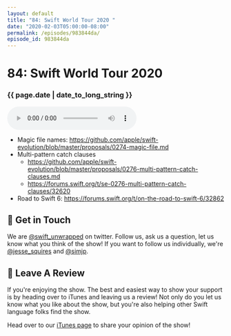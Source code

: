 ```yaml
---
layout: default
title: "84: Swift World Tour 2020 "
date: "2020-02-03T05:00:00-08:00"
permalink: /episodes/983844da/
episode_id: 983844da
---
```


# 84: Swift World Tour 2020 

### {{ page.date | date_to_long_string }}

<audio controls><source src="/audio/983844da.mp3" type="audio/mpeg"></audio>
<br/>
* Magic file names: https://github.com/apple/swift-evolution/blob/master/proposals/0274-magic-file.md
* Multi-pattern catch clauses
    * https://github.com/apple/swift-evolution/blob/master/proposals/0276-multi-pattern-catch-clauses.md
    * https://forums.swift.org/t/se-0276-multi-pattern-catch-clauses/32620
* Road to Swift 6: https://forums.swift.org/t/on-the-road-to-swift-6/32862

## 👋 Get in Touch

We are [@swift_unwrapped](https://twitter.com/swift_unwrapped) on twitter. Follow us, ask us a question, let us know what you think of the show! If you want to follow us individually, we're [@jesse_squires](https://twitter.com/jesse_squires) and [@simjp](https://twitter.com/simjp).

## 🖤 Leave A Review

If you're enjoying the show. The best and easiest way to show your support is by heading over to iTunes and leaving us a review! Not only do you let us know what you like about the show, but you're also helping other Swift language folks find the show. 

Head over to our [iTunes page](https://itunes.apple.com/us/podcast/swift-unwrapped/id1209817203?mt=2) to share your opinion of the show! 
